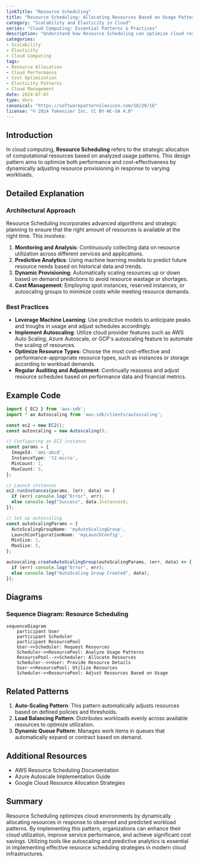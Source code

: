 ```yaml
---
linkTitle: "Resource Scheduling"
title: "Resource Scheduling: Allocating Resources Based on Usage Patterns"
category: "Scalability and Elasticity in Cloud"
series: "Cloud Computing: Essential Patterns & Practices"
description: "Understand how Resource Scheduling can optimize cloud resource allocation by analyzing usage patterns and employing strategic allocation techniques to enhance performance and cost-effectiveness in cloud environments."
categories:
- Scalability
- Elasticity
- Cloud Computing
tags:
- Resource Allocation
- Cloud Performance
- Cost Optimization
- Elasticity Patterns
- Cloud Management
date: 2024-07-07
type: docs
canonical: "https://softwarepatternslexicon.com/18/20/16"
license: "© 2024 Tokenizer Inc. CC BY-NC-SA 4.0"
---
```


## Introduction

In cloud computing, **Resource Scheduling** refers to the strategic allocation of computational resources based on analyzed usage patterns. This design pattern aims to optimize both performance and cost-effectiveness by dynamically adjusting resource provisioning in response to varying workloads.

## Detailed Explanation

### Architectural Approach

Resource Scheduling incorporates advanced algorithms and strategic planning to ensure that the right amount of resources is available at the right time. This involves:

1. **Monitoring and Analysis**: Continuously collecting data on resource utilization across different services and applications.
2. **Predictive Analytics**: Using machine learning models to predict future resource needs based on historical data and trends.
3. **Dynamic Provisioning**: Automatically scaling resources up or down based on demand predictions to avoid resource wastage or shortages.
4. **Cost Management**: Employing spot instances, reserved instances, or autoscaling groups to minimize costs while meeting resource demands.

### Best Practices

- **Leverage Machine Learning**: Use predictive models to anticipate peaks and troughs in usage and adjust schedules accordingly.
- **Implement Autoscaling**: Utilize cloud provider features such as AWS Auto Scaling, Azure Autoscale, or GCP's autoscaling feature to automate the scaling of resources.
- **Optimize Resource Types**: Choose the most cost-effective and performance-appropriate resource types, such as instances or storage according to workload demands.
- **Regular Auditing and Adjustment**: Continually reassess and adjust resource schedules based on performance data and financial metrics.

## Example Code

```typescript
import { EC2 } from 'aws-sdk';
import * as Autoscaling from 'aws-sdk/clients/autoscaling';

const ec2 = new EC2();
const autoscaling = new Autoscaling();

// Configuring an EC2 instance
const params = {
  ImageId: 'ami-abcd',
  InstanceType: 't2.micro',
  MinCount: 1,
  MaxCount: 5,
};

// Launch instances
ec2.runInstances(params, (err, data) => {
  if (err) console.log("Error", err);
  else console.log("Success", data.Instances);
});

// Set up autoscaling
const autoScalingParams = {
  AutoScalingGroupName: 'myAutoScalingGroup',
  LaunchConfigurationName: 'myLaunchConfig',
  MinSize: 1,
  MaxSize: 5,
};

autoscaling.createAutoScalingGroup(autoScalingParams, (err, data) => {
  if (err) console.log("Error", err);
  else console.log("AutoScaling Group Created", data);
});
```

## Diagrams

### Sequence Diagram: Resource Scheduling

```mermaid
sequenceDiagram
    participant User
    participant Scheduler
    participant ResourcePool
    User->>Scheduler: Request Resources
    Scheduler->>ResourcePool: Analyze Usage Patterns
    ResourcePool-->>Scheduler: Allocate Resources
    Scheduler-->>User: Provide Resource Details
    User->>ResourcePool: Utilize Resources
    Scheduler->>ResourcePool: Adjust Resources Based on Usage
```

## Related Patterns

1. **Auto-Scaling Pattern**: This pattern automatically adjusts resources based on defined policies and thresholds.
2. **Load Balancing Pattern**: Distributes workloads evenly across available resources to optimize utilization.
3. **Dynamic Queue Pattern**: Manages work items in queues that automatically expand or contract based on demand.

## Additional Resources

- AWS Resource Scheduling Documentation
- Azure Autoscale Implementation Guide
- Google Cloud Resource Allocation Strategies

## Summary

Resource Scheduling optimizes cloud environments by dynamically allocating resources in response to observed and predicted workload patterns. By implementing this pattern, organizations can enhance their cloud utilization, improve service performance, and achieve significant cost savings. Utilizing tools like autoscaling and predictive analytics is essential in implementing effective resource scheduling strategies in modern cloud infrastructures.
